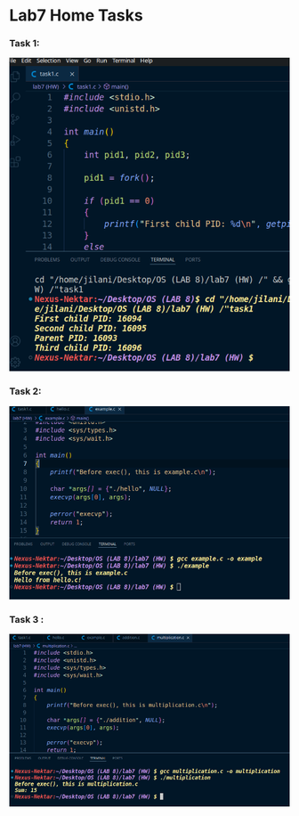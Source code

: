 # **Lab7 Home Tasks**

### Task 1: 

![](./pics/lab7hw/task1.png)

### **Task 2:** 

![](./pics/lab7hw/task2.png)

### Task 3 : 

![](./pics/lab7hw/task3.png)







